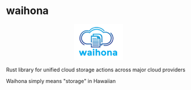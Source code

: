 # waihona
<!-- markdownlint-disable-next-line -->
<p align="center"><img src="assets/waihona.png" alt="mythra" height="100px"></p>
Rust library for unified cloud storage actions across major cloud providers

Waihona simply means "storage" in Hawaiian
